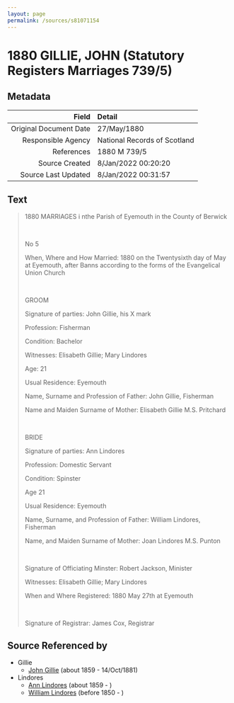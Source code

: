 ```yaml
---
layout: page
permalink: /sources/s81071154
---
```


# 1880 GILLIE, JOHN (Statutory Registers Marriages 739/5)

## Metadata

Field | Detail
---:|:---
Original Document Date | 27/May/1880
Responsible Agency | National Records of Scotland
References | 1880 M 739/5
Source Created | 8/Jan/2022 00:20:20
Source Last Updated | 8/Jan/2022 00:31:57

## Text

> 1880 MARRIAGES i nthe Parish of Eyemouth in the County of Berwick
>
> <br/>
>
> No 5
>
> When, Where and How Married: 1880 on the Twentysixth day of May at Eyemouth, after Banns according to the forms of the Evangelical Union Church
>
> <br/>
>
> GROOM
>
> Signature of parties: John Gillie, his X mark
>
> Profession: Fisherman
>
> Condition: Bachelor
>
> Witnesses: Elisabeth Gillie; Mary Lindores
>
> Age: 21
>
> Usual Residence: Eyemouth
>
> Name, Surname and Profession of Father: John Gillie, Fisherman
>
> Name and Maiden Surname of Mother: Elisabeth Gillie M.S. Pritchard
>
> <br/>
>
> BRIDE
>
> Signature of parties: Ann Lindores
>
> Profession: Domestic Servant
>
> Condition: Spinster
>
> Age 21
>
> Usual Residence: Eyemouth
>
> Name, Surname, and Profession of Father: William Lindores, Fisherman
>
> Name, and Maiden Surname of Mother: Joan Lindores M.S. Punton
>
> <br/>
>
> Signature of Officiating Minster: Robert Jackson, Minister
>
> Witnesses: Elisabeth Gillie; Mary Lindores
>
> When and Where Registered: 1880 May 27th at Eyemouth
>
> <br/>
>
> Signature of Registrar: James Cox, Registrar
>

## Source Referenced by

* Gillie
  * [John Gillie](../people/@49104732@-john-gillie-b1859-d1881-10-14.md) (about 1859 - 14/Oct/1881)
* Lindores
  * [Ann Lindores](../people/@44575087@-ann-lindores-b1859-d.md) (about 1859 - )
  * [William Lindores](../people/@80440796@-william-lindores-b1850-d.md) (before 1850 - )
